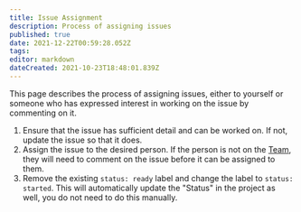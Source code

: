 ```yaml
---
title: Issue Assignment
description: Process of assigning issues
published: true
date: 2021-12-22T00:59:28.052Z
tags: 
editor: markdown
dateCreated: 2021-10-23T18:48:01.839Z
---
```


This page describes the process of assigning issues, either to yourself or someone who has expressed interest in working on the issue by commenting on it.

1. Ensure that the issue has sufficient detail and can be worked on. If not, update the issue so that it does.
2. Assign the issue to the desired person. If the person is not on the [Team](/team), they will need to comment on the issue before it can be assigned to them.
3. Remove the existing `status: ready` label and change the label to `status: started`. This will automatically update the "Status" in the project as well, you do not need to do this manually.
